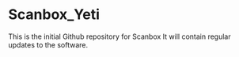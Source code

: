 Scanbox_Yeti
============
This is the initial Github repository for Scanbox
It will contain regular updates to the software.
